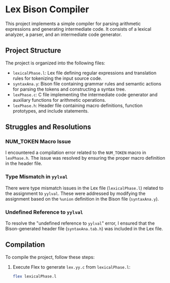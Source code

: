 # Lex Bison Compiler

This project implements a simple compiler for parsing arithmetic expressions and generating intermediate code. It consists of a lexical analyzer, a parser, and an intermediate code generator.

## Project Structure

The project is organized into the following files:

- `lexicalPhase.l`: Lex file defining regular expressions and translation rules for tokenizing the input source code.
- `syntaxAna.y`: Bison file containing grammar rules and semantic actions for parsing the tokens and constructing a syntax tree.
- `lexPhase.c`: C file implementing the intermediate code generator and auxiliary functions for arithmetic operations.
- `lexPhase.h`: Header file containing macro definitions, function prototypes, and include statements.

## Struggles and Resolutions

### NUM_TOKEN Macro Issue

I encountered a compilation error related to the `NUM_TOKEN` macro in `lexPhase.h`. The issue was resolved by ensuring the proper macro definition in the header file.

### Type Mismatch in `yylval`

There were type mismatch issues in the Lex file (`lexicalPhase.l`) related to the assignment to `yylval`. These were addressed by modifying the assignment based on the `%union` definition in the Bison file (`syntaxAna.y`).

### Undefined Reference to `yylval`

To resolve the "undefined reference to `yylval`" error, I ensured that the Bison-generated header file (`syntaxAna.tab.h`) was included in the Lex file.

## Compilation

To compile the project, follow these steps:

1. Execute Flex to generate `lex.yy.c` from `lexicalPhase.l`:
   ```bash
   flex lexicalPhase.l
